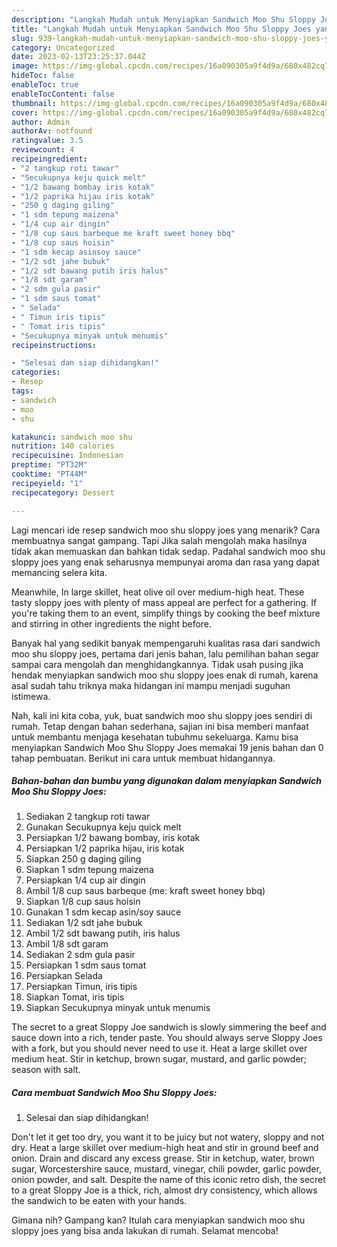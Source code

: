 ```yaml
---
description: "Langkah Mudah untuk Menyiapkan Sandwich Moo Shu Sloppy Joes yang Enak"
title: "Langkah Mudah untuk Menyiapkan Sandwich Moo Shu Sloppy Joes yang Enak"
slug: 939-langkah-mudah-untuk-menyiapkan-sandwich-moo-shu-sloppy-joes-yang-enak
category: Uncategorized
date: 2023-02-13T23:25:37.044Z
image: https://img-global.cpcdn.com/recipes/16a090305a9f4d9a/680x482cq70/sandwich-moo-shu-sloppy-joes-foto-resep-utama.jpg
hideToc: false
enableToc: true
enableTocContent: false
thumbnail: https://img-global.cpcdn.com/recipes/16a090305a9f4d9a/680x482cq70/sandwich-moo-shu-sloppy-joes-foto-resep-utama.jpg
cover: https://img-global.cpcdn.com/recipes/16a090305a9f4d9a/680x482cq70/sandwich-moo-shu-sloppy-joes-foto-resep-utama.jpg
author: Admin
authorAv: notfound
ratingvalue: 3.5
reviewcount: 4
recipeingredient:
- "2 tangkup roti tawar"
- "Secukupnya keju quick melt"
- "1/2 bawang bombay iris kotak"
- "1/2 paprika hijau iris kotak"
- "250 g daging giling"
- "1 sdm tepung maizena"
- "1/4 cup air dingin"
- "1/8 cup saus barbeque me kraft sweet honey bbq"
- "1/8 cup saus hoisin"
- "1 sdm kecap asinsoy sauce"
- "1/2 sdt jahe bubuk"
- "1/2 sdt bawang putih iris halus"
- "1/8 sdt garam"
- "2 sdm gula pasir"
- "1 sdm saus tomat"
- " Selada"
- " Timun iris tipis"
- " Tomat iris tipis"
- "Secukupnya minyak untuk menumis"
recipeinstructions:

- "Selesai dan siap dihidangkan!"
categories:
- Resep
tags:
- sandwich
- moo
- shu

katakunci: sandwich moo shu 
nutrition: 140 calories
recipecuisine: Indonesian
preptime: "PT32M"
cooktime: "PT44M"
recipeyield: "1"
recipecategory: Dessert

---
```



Lagi mencari ide resep sandwich moo shu sloppy joes yang menarik? Cara membuatnya sangat gampang. Tapi Jika salah mengolah maka hasilnya tidak akan memuaskan dan bahkan tidak sedap. Padahal sandwich moo shu sloppy joes yang enak seharusnya mempunyai aroma dan rasa yang dapat memancing selera kita.


Meanwhile, In large skillet, heat olive oil over medium-high heat. These tasty sloppy joes with plenty of mass appeal are perfect for a gathering. If you&#39;re taking them to an event, simplify things by cooking the beef mixture and stirring in other ingredients the night before.

Banyak hal yang sedikit banyak mempengaruhi kualitas rasa dari sandwich moo shu sloppy joes, pertama dari jenis bahan, lalu pemilihan bahan segar sampai cara mengolah dan menghidangkannya. Tidak usah pusing jika hendak menyiapkan sandwich moo shu sloppy joes enak di rumah, karena asal sudah tahu triknya maka hidangan ini mampu menjadi suguhan istimewa.


Nah, kali ini kita coba, yuk, buat sandwich moo shu sloppy joes sendiri di rumah. Tetap dengan bahan sederhana, sajian ini bisa memberi manfaat untuk membantu menjaga kesehatan tubuhmu sekeluarga. Kamu bisa menyiapkan Sandwich Moo Shu Sloppy Joes memakai 19 jenis bahan dan 0 tahap pembuatan. Berikut ini cara untuk membuat hidangannya.

<!--inarticleads1-->

##### Bahan-bahan dan bumbu yang digunakan dalam menyiapkan Sandwich Moo Shu Sloppy Joes:

1. Sediakan 2 tangkup roti tawar
1. Gunakan Secukupnya keju quick melt
1. Persiapkan 1/2 bawang bombay, iris kotak
1. Persiapkan 1/2 paprika hijau, iris kotak
1. Siapkan 250 g daging giling
1. Siapkan 1 sdm tepung maizena
1. Persiapkan 1/4 cup air dingin
1. Ambil 1/8 cup saus barbeque (me: kraft sweet honey bbq)
1. Siapkan 1/8 cup saus hoisin
1. Gunakan 1 sdm kecap asin/soy sauce
1. Sediakan 1/2 sdt jahe bubuk
1. Ambil 1/2 sdt bawang putih, iris halus
1. Ambil 1/8 sdt garam
1. Sediakan 2 sdm gula pasir
1. Persiapkan 1 sdm saus tomat
1. Persiapkan  Selada
1. Persiapkan  Timun, iris tipis
1. Siapkan  Tomat, iris tipis
1. Siapkan Secukupnya minyak untuk menumis


The secret to a great Sloppy Joe sandwich is slowly simmering the beef and sauce down into a rich, tender paste. You should always serve Sloppy Joes with a fork, but you should never need to use it. Heat a large skillet over medium heat. Stir in ketchup, brown sugar, mustard, and garlic powder; season with salt. 

<!--inarticleads2-->

##### Cara membuat Sandwich Moo Shu Sloppy Joes:


1. Selesai dan siap dihidangkan!

Don&#39;t let it get too dry, you want it to be juicy but not watery, sloppy and not dry. Heat a large skillet over medium-high heat and stir in ground beef and onion. Drain and discard any excess grease. Stir in ketchup, water, brown sugar, Worcestershire sauce, mustard, vinegar, chili powder, garlic powder, onion powder, and salt. Despite the name of this iconic retro dish, the secret to a great Sloppy Joe is a thick, rich, almost dry consistency, which allows the sandwich to be eaten with your hands. 

Gimana nih? Gampang kan? Itulah cara menyiapkan sandwich moo shu sloppy joes yang bisa anda lakukan di rumah. Selamat mencoba!
